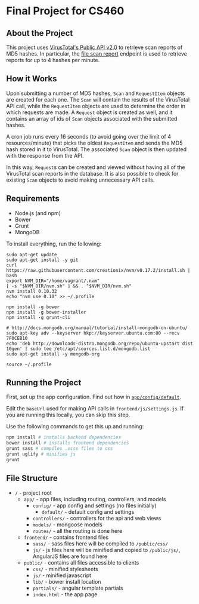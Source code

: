 # Final Project for CS460

## About the Project
This project uses [VirusTotal's Public API v2.0](https://www.virustotal.com/en/documentation/public-api/) to retrieve scan reports of MD5 hashes. In particular, the [file scan report](https://www.virustotal.com/en/documentation/public-api/#getting-file-scans) endpoint is used to retrieve reports for up to 4 hashes per minute.

## How it Works
Upon submitting a number of MD5 hashes, `Scan` and `RequestItem` objects are created for each one. The `Scan` will contain the results of the VirusTotal API call, while the `RequestItem` objects are used to determine the order in which requests are made. A `Request` object is created as well, and it contains an array of ids of `Scan` objects associated with the submitted hashes.

A cron job runs every 16 seconds (to avoid going over the limit of 4 resources/minute) that picks the oldest `RequestItem` and sends the MD5 hash stored in it to VirusTotal. The associated `Scan` object is then updated with the response from the API.

In this way, `Request`s can be created and viewed without having all of the VirusTotal scan reports in the database. It is also possible to check for existing `Scan` objects to avoid making unnecessary API calls. 

## Requirements
- Node.js (and npm)
- Bower
- Grunt
- MongoDB

To install everything, run the following:
```
sudo apt-get update
sudo apt-get install -y git
curl https://raw.githubusercontent.com/creationix/nvm/v0.17.2/install.sh | bash
export NVM_DIR="/home/vagrant/.nvm" 
[ -s "$NVM_DIR/nvm.sh" ] && . "$NVM_DIR/nvm.sh"
nvm install 0.10.32
echo "nvm use 0.10" >> ~/.profile

npm install -g bower
npm install -g bower-installer
npm install -g grunt-cli

# http://docs.mongodb.org/manual/tutorial/install-mongodb-on-ubuntu/
sudo apt-key adv --keyserver hkp://keyserver.ubuntu.com:80 --recv 7F0CEB10
echo 'deb http://downloads-distro.mongodb.org/repo/ubuntu-upstart dist 10gen' | sudo tee /etc/apt/sources.list.d/mongodb.list
sudo apt-get install -y mongodb-org

source ~/.profile
```

## Running the Project
First, set up the app configuration. Find out how in [`app/config/default`](app/config/default).

Edit the `baseUrl` used for making API calls in `frontend/js/settings.js`. If you are running this locally, you can skip this step.

Use the following commands to get this up and running:
```bash
npm install # installs backend dependencies
bower install # installs frontend dependencies
grunt sass # compiles .scss files to css
grunt uglify # minifies js
grunt
```

## File Structure
- `/` - project root
    + `app/` - app files, including routing, controllers, and models
        * `config/` - app config and settings (no files initially)
            - `default/` - default config and settings
        * `controllers/` - controllers for the api and web views
        * `models/` - mongoose models
        * `routes/` - all the routing is done here
    + `frontend/` - contains frontend files
        * `sass/` - sass files here will be compiled to `/public/css/`
        * `js/` - js files here will be minified and copied to `/public/js/`, AngularJS files are found here
    + `public/` - contains all files accessible to clients
        * `css/` - minified stylesheets
        * `js/` - minified javascript
        * `lib/` - bower install location
        * `partials/` - angular template partials
        * `index.html` - the app page
